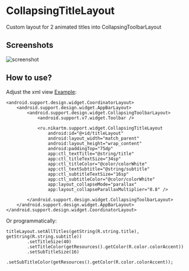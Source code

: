 # CollapsingTitleLayout
Custom layout for 2 animated titles into CollapsingToolbarLayout

## Screenshots
![screenshot](https://raw.githubusercontent.com/nikartm/Android-Widget/master/screenshots/)

## How to use?
Adjust the xml view [Example](https://github.com/nikartm/Android-Widget/blob/master/app/src/main/res/layout/activity_main.xml):
```
<android.support.design.widget.CoordinatorLayout>
    <android.support.design.widget.AppBarLayout>
        <android.support.design.widget.CollapsingToolbarLayout>
            <android.support.v7.widget.Toolbar />

            <ru.nikartm.support.widget.CollapsingTitleLayout
                android:id="@+id/titleLayout"
                android:layout_width="match_parent"
                android:layout_height="wrap_content"
                android:paddingTop="75dp"
                app:ctl_textTitle="@string/title"
                app:ctl_titleTextSize="34sp"
                app:ctl_titleColor="@color/colorWhite"
                app:ctl_textSubtitle="@string/subtitle"
                app:ctl_subtitleTextSize="16sp"
                app:ctl_subtitleColor="@color/colorWhite"
                app:layout_collapseMode="parallax"
                app:layout_collapseParallaxMultiplier="0.8" />

        </android.support.design.widget.CollapsingToolbarLayout>
    </android.support.design.widget.AppBarLayout>
</android.support.design.widget.CoordinatorLayout>
```
Or programmatically:
```
titleLayout.setAllTitles(getString(R.string.title), getString(R.string.subtitle))
        .setTitleSize(40)
        .setTitleColor(getResources().getColor(R.color.colorAccent))
        .setSubTitleSize(16)
        .setSubTitleColor(getResources().getColor(R.color.colorAccent));
```
